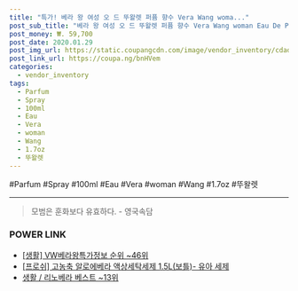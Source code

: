 ```yaml
--- 
title: "특가! 베라 왕 여성 오 드 뚜왈렛 퍼퓸 향수 Vera Wang woma..." 
post_sub_title: "베라 왕 여성 오 드 뚜왈렛 퍼퓸 향수 Vera Wang woman Eau De Parfum Spray 1.7oz 100ml" 
post_money: ₩. 59,700 
post_date: 2020.01.29 
post_img_url: https://static.coupangcdn.com/image/vendor_inventory/cdad/3a41285e8c0fab2ee4636d7b465a0161bf55477c8f908c6f498f24f69010.jpg 
post_link_url: https://coupa.ng/bnHVem 
categories: 
  - vendor_inventory 
tags: 
  - Parfum 
  - Spray 
  - 100ml 
  - Eau 
  - Vera 
  - woman 
  - Wang 
  - 1.7oz 
  - 뚜왈렛 
--- 
```

  #Parfum #Spray #100ml #Eau #Vera #woman #Wang #1.7oz #뚜왈렛 
<hr> 

> 모범은 훈화보다 유효하다. - 영국속담 


### POWER LINK

* <a href="https://blog.naver.com/fasyy4321/221770845756" target="_blank"> [생활] VW베라왕특가정보 순위 ~46위</a>
* <a href="https://blog.naver.com/fasyy4321/221789198558" target="_blank">[프로쉬] 고농축 알로에베라 액상세탁세제 1.5L(보틀)- 유아 세제</a>
* <a href="https://blog.naver.com/santokki14/221777267432" target="_blank">생활 / 리노베라 베스트 ~13위</a>
